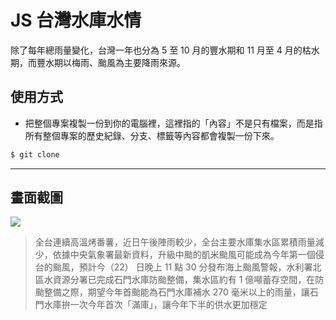 # JS 台灣水庫水情

除了每年總雨量變化，台灣一年也分為 5 至 10 月的豐水期和 11 月至 4 月的枯水期，而豐水期以梅雨、颱風為主要降雨來源。

## 使用方式
- 把整個專案複製一份到你的電腦裡，這裡指的「內容」不是只有檔案，而是指所有整個專案的歷史紀錄、分支、標籤等內容都會複製一份下來。
```sh
$ git clone
```

----

## 畫面截圖
![](https://i.imgur.com/vL0ydmd.png)
> 全台連續高溫烤番薯，近日午後陣雨較少，全台主要水庫集水區累積雨量減少，依據中央氣象署最新資料，升級中颱的凱米颱風可能成為今年第一個侵台的颱風，預計今（22） 日晚上 11 點 30 分發布海上颱風警報，水利署北區水資源分署已完成石門水庫防颱整備，集水區約有 1 億噸蓄存空間，在防颱整備之際，期望今年首颱能為石門水庫補水 270 毫米以上的雨量，讓石門水庫拚一次今年首次「滿庫」，讓今年下半的供水更加穩定
